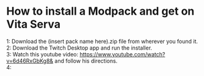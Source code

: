# How to install a Modpack and get on Vita Serva

1: Download the (insert pack name here).zip file from wherever you found it.                                                       
2: Download the Twitch Desktop app and run the installer.                                                                           
3: Watch this youtube video: https://www.youtube.com/watch?v=6d46RxGbKg8& and follow his directions.                                
4:
